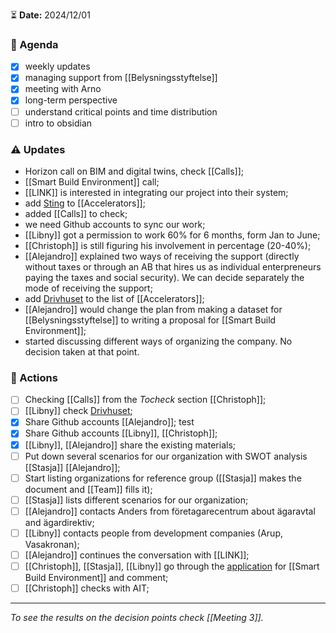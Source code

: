 ⏳ **Date:** 2024/12/01

### 📃 Agenda

- [x] weekly updates
- [x] managing support from [[Belysningsstyftelse]]
- [x] meeting with Arno
- [x] long-term perspective
- [ ] understand critical points and time distribution
- [ ] intro to obsidian

### ⚠️ Updates

- Horizon call on BIM and digital twins, check [[Calls]];
- [[Smart Build Environment]] call;
- [[LINK]] is interested in integrating our project into their system;
- add [Sting](https://www.sting.co/) to [[Accelerators]];
- added [[Calls]] to check;
- we need Github accounts to sync our work;
- [[Libny]] got a permission to work 60% for 6 months, form Jan to June;
- [[Christoph]] is still figuring his involvement in percentage (20-40%);
- [[Alejandro]] explained two ways of receiving the support (directly without taxes or through an AB that hires us as individual enterpreneurs paying the taxes and social security). We can decide separately the mode of receiving the support;
- add [Drivhuset](https://uppsala.drivhuset.se/en/) to the list of [[Accelerators]];
- [[Alejandro]] would change the plan from making a dataset for [[Belysningsstyftelse]] to writing a proposal for [[Smart Build Environment]];
- started discussing different ways of organizing the company. No decision taken at that point.

### 🚀 Actions

- [ ] Checking [[Calls]] from the _Tocheck_ section [[Christoph]];
- [ ] [[Libny]] check [Drivhuset](https://uppsala.drivhuset.se/en/);
- [x] Share Github accounts [[Alejandro]]; test
- [x] Share Github accounts [[Libny]], [[Christoph]];
- [x] [[Libny]], [[Alejandro]] share the existing materials;
- [ ] Put down several scenarios for our organization with SWOT analysis [[Stasja]] [[Alejandro]];
- [ ] Start listing organizations for reference group ([[Stasja]] makes the document and [[Team]] fills it);
- [ ] [[Stasja]] lists different scenarios for our organization;
- [ ] [[Alejandro]] contacts Anders from företagarecentrum about ägaravtal and ägardirektiv;
- [ ] [[Libny]] contacts people from development companies (Arup, Vasakronan);
- [ ] [[Alejandro]] continues the conversation with [[LINK]];
- [ ] [[Christoph]], [[Stasja]], [[Libny]] go through the [application](<[https://docs.google.com/document/d/1Nw39aLQXX1vT108xCehXid6ua1sFzgRvoNgCRudiSdM/edit?usp=drive_link](https://docs.google.com/document/d/1Nw39aLQXX1vT108xCehXid6ua1sFzgRvoNgCRudiSdM/edit?usp=drive_link&authuser=4)>) for [[Smart Build Environment]] and comment;
- [ ] [[Christoph]] checks with AIT;

---

_To see the results on the decision points check [[Meeting 3]]._
